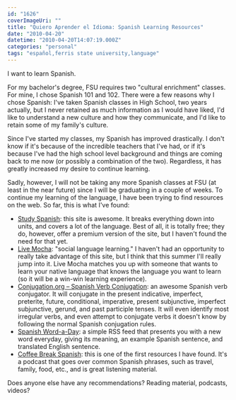 ```yaml
---
id: "1626"
coverImageUri: ""
title: "Quiero Aprender el Idioma: Spanish Learning Resources"
date: "2010-04-20"
datetime: "2010-04-20T14:07:19.000Z"
categories: "personal"
tags: "español,ferris state university,language"
---
```


I want to learn Spanish.

For my bachelor's degree, FSU requires two "cultural enrichment" classes. For mine, I chose Spanish 101 and 102. There were a few reasons why I chose Spanish: I've taken Spanish classes in High School, two years actually, but I never retained as much information as I would have liked, I'd like to understand a new culture and how they communicate, and I'd like to retain some of my family's culture.

Since I've started my classes, my Spanish has improved drastically. I don't know if it's because of the incredible teachers that I've had, or if it's because I've had the high school level background and things are coming back to me now (or possibly a combination of the two). Regardless, it has greatly increased my desire to continue learning.

Sadly, however, I will not be taking any more Spanish classes at FSU (at least in the near future) since I will be graduating in a couple of weeks. To continue my learning of the language, I have been trying to find resources on the web. So far, this is what I've found:

- [Study Spanish](http://www.studyspanish.com/): this site is awesome. It breaks everything down into units, and covers a lot of the language. Best of all, it is totally free; they do, however, offer a premium version of the site, but I haven't found the need for that yet.
- [Live Mocha](http://www.livemocha.com/): "social language learning." I haven't had an opportunity to really take advantage of this site, but I think that this summer I'll really jump into it. Live Mocha matches you up with someone that wants to learn your native language that knows the language you want to learn (so it will be a win-win learning experience).
- [Conjugation.org – Spanish Verb Conjugation](http://www.conjugation.org/): an awesome Spanish verb conjugator. It will conjugate in the present indicative, imperfect, preterite, future, conditional, imperative, present subjunctive, imperfect subjunctive, gerund, and past participle tenses. It will even identify most irregular verbs, and even attempt to conjugate verbs it doesn't know by following the normal Spanish conjugation rules.
- [Spanish Word-a-Day](	
    http://www.braser.com/spanish-word-a-day.xml): a simple RSS feed that presents you with a new word everyday, giving its meaning, an example Spanish sentence, and translated English sentence.
- [Coffee Break Spanish](http://radiolingua.com/shows/spanish/coffee-break-spanish/): this is one of the first resources I have found. It's a podcast that goes over common Spanish phrases, such as travel, family, food, etc., and is great listening material.

Does anyone else have any recommendations? Reading material, podcasts, videos?
